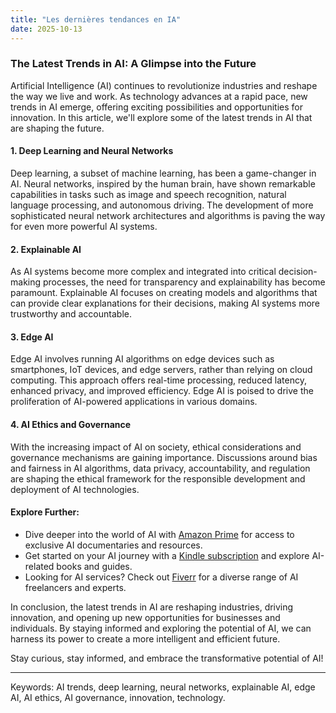 ```yaml
---
title: "Les dernières tendances en IA"
date: 2025-10-13
---
```


### The Latest Trends in AI: A Glimpse into the Future

Artificial Intelligence (AI) continues to revolutionize industries and reshape the way we live and work. As technology advances at a rapid pace, new trends in AI emerge, offering exciting possibilities and opportunities for innovation. In this article, we'll explore some of the latest trends in AI that are shaping the future.

#### 1. Deep Learning and Neural Networks

Deep learning, a subset of machine learning, has been a game-changer in AI. Neural networks, inspired by the human brain, have shown remarkable capabilities in tasks such as image and speech recognition, natural language processing, and autonomous driving. The development of more sophisticated neural network architectures and algorithms is paving the way for even more powerful AI systems.

#### 2. Explainable AI

As AI systems become more complex and integrated into critical decision-making processes, the need for transparency and explainability has become paramount. Explainable AI focuses on creating models and algorithms that can provide clear explanations for their decisions, making AI systems more trustworthy and accountable.

#### 3. Edge AI

Edge AI involves running AI algorithms on edge devices such as smartphones, IoT devices, and edge servers, rather than relying on cloud computing. This approach offers real-time processing, reduced latency, enhanced privacy, and improved efficiency. Edge AI is poised to drive the proliferation of AI-powered applications in various domains.

#### 4. AI Ethics and Governance

With the increasing impact of AI on society, ethical considerations and governance mechanisms are gaining importance. Discussions around bias and fairness in AI algorithms, data privacy, accountability, and regulation are shaping the ethical framework for the responsible development and deployment of AI technologies.

#### Explore Further:

- Dive deeper into the world of AI with [Amazon Prime](https://www.amazon.fr/amazonprime?_encoding=UTF8&primeCampaignId=prime_assoc_ft&tag=zenzen0d-21France) for access to exclusive AI documentaries and resources.
- Get started on your AI journey with a [Kindle subscription](https://www.amazon.fr/kindle-dbs/hz/signup?tag=zenzen0d-21France) and explore AI-related books and guides.
- Looking for AI services? Check out [Fiverr](https://go.fiverr.com/visit/?bta=1071918&brand=fiverrmarketplace) for a diverse range of AI freelancers and experts.

In conclusion, the latest trends in AI are reshaping industries, driving innovation, and opening up new opportunities for businesses and individuals. By staying informed and exploring the potential of AI, we can harness its power to create a more intelligent and efficient future.

Stay curious, stay informed, and embrace the transformative potential of AI!

---
Keywords: AI trends, deep learning, neural networks, explainable AI, edge AI, AI ethics, AI governance, innovation, technology.
